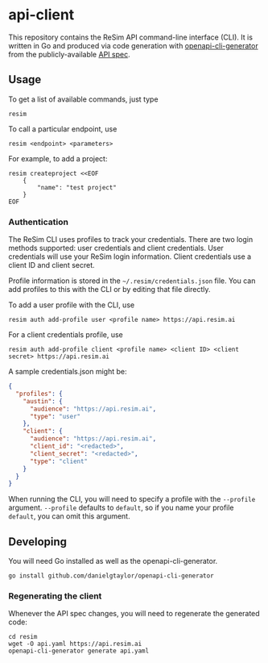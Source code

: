 # api-client
This repository contains the ReSim API command-line interface (CLI).  It is written in Go and produced via code generation with [openapi-cli-generator](https://github.com/danielgtaylor/openapi-cli-generator) from the publicly-available [API spec](https://api.resim.ai).

## Usage

To get a list of available commands, just type

    resim

To call a particular endpoint, use

    resim <endpoint> <parameters>

For example, to add a project:

    resim createproject <<EOF
        {
            "name": "test project"
        }
    EOF

### Authentication

The ReSim CLI uses profiles to track your credentials.  There are two login methods supported: user credentials and client credentials.
User credentials will use your ReSim login information.  Client credentials use a client ID and client secret.

Profile information is stored in the `~/.resim/credentials.json` file.  You can add profiles to this with the CLI or by editing that file directly.

To add a user profile with the CLI, use

    resim auth add-profile user <profile name> https://api.resim.ai

For a client credentials profile, use

    resim auth add-profile client <profile name> <client ID> <client secret> https://api.resim.ai

A sample credentials.json might be:

```json
{
  "profiles": {
    "austin": {
      "audience": "https://api.resim.ai",
      "type": "user"
    },
    "client": {
      "audience": "https://api.resim.ai",
      "client_id": "<redacted>",
      "client_secret": "<redacted>",
      "type": "client"
    }
  }
}
```

When running the CLI, you will need to specify a profile with the `--profile` argument.  `--profile` defaults to `default`, so if you name your profile `default`,
you can omit this argument.

## Developing

You will need Go installed as well as the openapi-cli-generator.

    go install github.com/danielgtaylor/openapi-cli-generator

### Regenerating the client

Whenever the API spec changes, you will need to regenerate the generated code:

    cd resim
    wget -O api.yaml https://api.resim.ai
    openapi-cli-generator generate api.yaml

